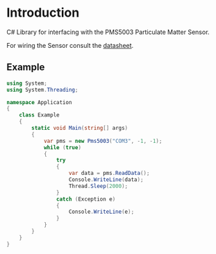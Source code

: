 ﻿# Introduction

C# Library for interfacing with the PMS5003 Particulate Matter Sensor. 

For wiring the Sensor consult the [datasheet](https://www.aqmd.gov/docs/default-source/aq-spec/resources-page/plantower-pms5003-manual_v2-3.pdf). 

## Example

```csharp
using System;
using System.Threading;

namespace Application
{
    class Example
    {
        static void Main(string[] args)
        {
            var pms = new Pms5003("COM3", -1, -1);
            while (true)
            {
                try
                {
                    var data = pms.ReadData();
                    Console.WriteLine(data);
                    Thread.Sleep(2000);
                }
                catch (Exception e)
                {
                    Console.WriteLine(e);
                }
            }
        }
    }
}
```